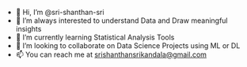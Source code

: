 - 👋 Hi, I’m @sri-shanthan-sri
- 👀 I’m always interested to understand Data and Draw meaningful insights
- 🌱 I’m currently learning Statistical Analysis Tools
- 💞️ I’m looking to collaborate on Data Science Projects using ML or DL
- 📫 You can reach me at srishanthansrikandala@gmail.com

<!---
sri-shanthan-sri/sri-shanthan-sri is a ✨ special ✨ repository because its `README.md` (this file) appears on your GitHub profile.
You can click the Preview link to take a look at your changes.
--->
